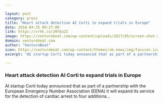 ```yaml
---

layout: post
category: press
title: "Heart attack detection AI Corti to expand trials in Europe"
date: 2018-04-25 09:27:09
link: https://vrhk.co/2HYEo2I
image: https://venturebeat.com/wp-content/uploads/2017/05/screen-shot-2017-05-12-at-11-02-15-am.png?fit=1441%2C923&strip=all
domain: venturebeat.com
author: "VentureBeat"
icon: https://venturebeat.com/wp-content/themes/vb-news/img/favicon.ico
excerpt: "AI startup Corti today announced that as part of a partnership with the European Emergency Number Association (EENA) it will expand its service for the detection of cardiac arrest to four additiona…"

---
```


### Heart attack detection AI Corti to expand trials in Europe

AI startup Corti today announced that as part of a partnership with the European Emergency Number Association (EENA) it will expand its service for the detection of cardiac arrest to four additiona…